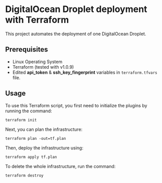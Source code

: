 # DigitalOcean Droplet deployment with Terraform

This project automates the deployment of one DigitalOcean Droplet.

## Prerequisites

* Linux Operating System
* Terraform (tested with v1.0.9)
* Edited **api_token** & **ssh_key_fingerprint** variables in `terraform.tfvars` file.

## Usage

To use this Terraform script, you first need to initialize the plugins by running the command:

```shell
terraform init
```

Next, you can plan the infrastructure:

```shell
terraform plan -out=tf.plan
```

Then, deploy the infrastructure using:

```shell
terraform apply tf.plan
```

To delete the whole infrastructure, run the command:

```shell
terraform destroy
```

